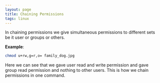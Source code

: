 ```yaml
---
layout: page
title: Chaining Permissions
tags: linux
---
```



In chaining permissions we give simultaneous permissions to different sets be it user or groups or others.

__Example__:
```bash
chmod u+rw,g=r,o= family_dog.jpg
```

Here we can see that we gave user read and write permission and gave group read permission and nothing to other users. This is how we chain permissions in one command.  


